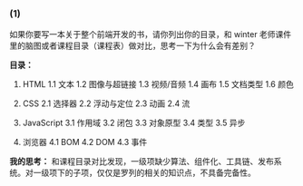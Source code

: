 ### (1)
如果你要写一本关于整个前端开发的书，请你列出你的目录，和 winter 老师课件里的脑图或者课程目录（课程表）做对比，思考一下为什么会有差别？

**目录：**
1. HTML
	1.1 文本
	1.2 图像与超链接
	1.3 视频/音频
	1.4 画布
	1.5 文档类型
	1.6 颜色

2. CSS
	2.1 选择器
	2.2 浮动与定位
	2.3 动画
	2.4 流

3. JavaScript
	3.1 作用域
	3.2 闭包
	3.3 对象原型
	3.4 类型
	3.5 异步

4. 浏览器
	4.1 BOM
	4.2 DOM
	4.3 事件

**我的思考：**
和课程目录对比发现，一级项缺少算法、组件化、工具链、发布系统。对一级项下的子项，仅仅是罗列的相关的知识点，不具备完备性。
